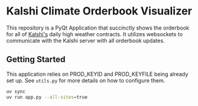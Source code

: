 # Kalshi Climate Orderbook Visualizer

This repository is a PyQt Application that succinctly shows the orderbook for all of [Kalshi's](https://kalshi.com/?category=all) daily high weather contracts. It utilizes websockets to communicate with the Kalshi server with all orderbook updates.

## Getting Started
This application relies on PROD_KEYID and PROD_KEYFILE being already set up. See `utils.py` for more details on how to configure them.

```bash
uv sync
uv run app.py --all-sites=true
```
